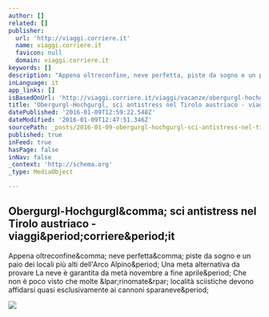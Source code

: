 ```yaml
---
author: []
related: []
publisher:
  url: 'http://viaggi.corriere.it'
  name: viaggi.corriere.it
  favicon: null
  domain: viaggi.corriere.it
keywords: []
description: "Appena oltreconfine, neve perfetta, piste da sogno e un paio dei locali più alti dell'Arco Alpino. Una meta alternativa da provare La neve è garantita da metà novembre a fine aprile. Che non è poco visto che molte (rinomate) località sciistiche devono affidarsi quasi esclusivamente ai cannoni sparaneve."
inLanguage: it
app_links: []
isBasedOnUrl: 'http://viaggi.corriere.it/viaggi/vacanze/obergurgl-hochgurgl-sci-antistress-nel-tirolo-austriaco/'
title: 'Obergurgl-Hochgurgl, sci antistress nel Tirolo austriaco - viaggi.corriere.it'
datePublished: '2016-01-09T12:59:22.548Z'
dateModified: '2016-01-09T12:47:51.346Z'
sourcePath: _posts/2016-01-09-obergurgl-hochgurgl-sci-antistress-nel-tirolo-austriaco-v.md
published: true
inFeed: true
hasPage: false
inNav: false
_context: 'http://schema.org'
_type: MediaObject

---
```

<article style=""><h1>Obergurgl-Hochgurgl&amp;comma; sci antistress nel Tirolo austriaco - viaggi&amp;period;corriere&amp;period;it</h1><p>Appena oltreconfine&amp;comma; neve perfetta&amp;comma; piste da sogno e un paio dei locali più alti dell'Arco Alpino&amp;period; Una meta alternativa da provare La neve è garantita da metà novembre a fine aprile&amp;period; Che non è poco visto che molte &amp;lpar;rinomate&amp;rpar; località sciistiche devono affidarsi quasi esclusivamente ai cannoni sparaneve&amp;period;</p><img src="http://viaggi.corriere.it/wp-content/uploads/2015/12/Top-Mountain-Star_6.jpg" /></article>
